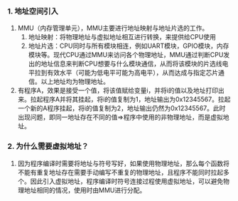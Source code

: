 

### 1. 地址空间引入

1. MMU（内存管理单元），MMU主要进行地址映射与地址片选的工作。
   1. 地址映射：将物理地址与虚拟地址相互进行转换，来提供给CPU使用
   2. 地址片选：CPU同时与所有模块相连，例如UART模块，GPIO模块，内存模块等。现代CPU通过MMU来访问各个物理地址，MMU通过判断CPU发出的地址信息来判断CPU想要与什么模块通信，从而将该模块的片选线电平拉到有效水平（可能为低电平可能为高电平），从而达成与指定芯片通信。以上地址均为物理地址。
2. 有程序A，效果是接受一个值，将该值赋给变量i，并将i的值以及地址打印出来。拉起程序A并将其挂起，将i的值复制为1，地址输出为0x12345567。拉起一个新的A程序挂起，将i的值复制为2，地址输出仍然为0x12345567。此时出现问题，即同一地址存在不同的值=>程序中使用的非物理地址，而是虚拟地址。

### 2. 为什么需要虚拟地址？

1. 因为程序编译时需要将地址与符号写好，如果使用物理地址，那么每个函数将不能有重复地址存在需要手动编写不重复的物理地址，且程序不能同时拉起多个。因此引入虚拟地址，程序编译时符号连接过程使用虚拟地址，可以避免物理地址相同的情况，使用时由MMU进行分配。